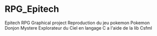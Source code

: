 # RPG_Epitech
Epitech RPG Graphical project
Reproduction du jeu pokemon Pokemon Donjon Mystere Explorateur du Ciel en langage C a l'aide de la lib Csfml
